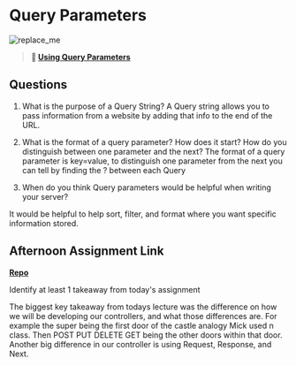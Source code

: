 # Query Parameters

![replace_me](https://codeworks.blob.core.windows.net/public/assets/img/illustrations/placeholder.svg)

> **📖 [Using Query Parameters](https://codeworksacademy.com/fs-student-guide/resources/wk5/01-Query-Parameters)**

## Questions

1. What is the purpose of a Query String?
A Query string allows you to pass information from a website by adding that info to the end of the URL.

2. What is the format of a query parameter? How does it start? How do you distinguish between one parameter and the next?
The format of a query parameter is key=value, to distinguish one parameter from the next you can tell by finding the ? between each Query

3. When do you think Query parameters would be helpful when writing your server?

It would be helpful to help sort, filter, and format where you want specific information stored. 

## Afternoon Assignment Link

**[Repo](https://github.com/DiegoDomingu3z/f1-drivers)**

Identify at least 1 takeaway from today's assignment


The biggest key takeaway from todays lecture was the difference on how we will be developing our controllers, and what those differences are. For example the super being the first door of the castle analogy Mick used n class. Then POST PUT DELETE GET being the other doors within that door. Another big difference in our controller is using Request, Response, and Next.
